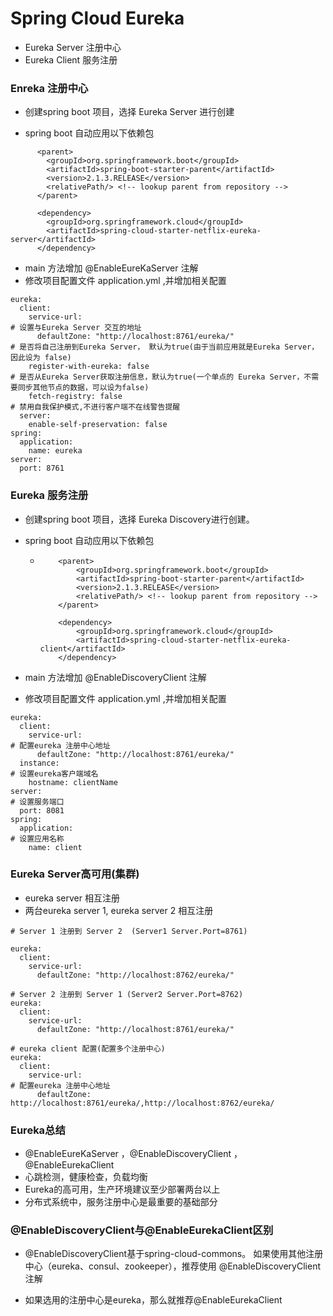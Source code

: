 # Spring Cloud Eureka

* Eureka Server 注册中心
* Eureka Client 服务注册

### Enreka 注册中心

* 创建spring boot 项目，选择 Eureka Server 进行创建

* spring boot 自动应用以下依赖包

```
      <parent>
        <groupId>org.springframework.boot</groupId>
        <artifactId>spring-boot-starter-parent</artifactId>
        <version>2.1.3.RELEASE</version>
        <relativePath/> <!-- lookup parent from repository -->
      </parent>

      <dependency>
        <groupId>org.springframework.cloud</groupId>
        <artifactId>spring-cloud-starter-netflix-eureka-server</artifactId>
      </dependency>
```

* main 方法增加 @EnableEureKaServer 注解
* 修改项目配置文件  application.yml ,并增加相关配置

```
eureka:
  client:
    service-url:
# 设置与Eureka Server 交互的地址
      defaultZone: "http://localhost:8761/eureka/"
# 是否将自己注册到Eureka Server， 默认为true(由于当前应用就是Eureka Server， 因此设为 false)
    register-with-eureka: false
# 是否从Eureka Server获取注册信息，默认为true(一个单点的 Eureka Server，不需要同步其他节点的数据，可以设为false)
    fetch-registry: false
# 禁用自我保护模式,不进行客户端不在线警告提醒
  server:
    enable-self-preservation: false
spring:
  application:
    name: eureka
server:
  port: 8761
```

### Eureka 服务注册

* 创建spring boot 项目，选择 Eureka Discovery进行创建。

* spring boot 自动应用以下依赖包

  * ```
        <parent>
            <groupId>org.springframework.boot</groupId>
            <artifactId>spring-boot-starter-parent</artifactId>
            <version>2.1.3.RELEASE</version>
            <relativePath/> <!-- lookup parent from repository -->
        </parent>

        <dependency>
            <groupId>org.springframework.cloud</groupId>
            <artifactId>spring-cloud-starter-netflix-eureka-client</artifactId>
        </dependency>
    ```

* main 方法增加 @EnableDiscoveryClient 注解

* 修改项目配置文件  application.yml ,并增加相关配置

```
eureka:
  client:
    service-url:
# 配置eureka 注册中心地址
      defaultZone: "http://localhost:8761/eureka/"
  instance:
# 设置eureka客户端域名
    hostname: clientName
server:
# 设置服务端口
  port: 8081
spring:
  application:
# 设置应用名称
    name: client
```

### Eureka Server高可用\(集群\)

* eureka server 相互注册
* 两台eureka server 1, eureka server 2 相互注册

```
# Server 1 注册到 Server 2  (Server1 Server.Port=8761)

eureka:
  client:
    service-url:
      defaultZone: "http://localhost:8762/eureka/"
```

```
# Server 2 注册到 Server 1 (Server2 Server.Port=8762)
eureka:
  client:
    service-url:
      defaultZone: "http://localhost:8761/eureka/"
```

```
# eureka client 配置(配置多个注册中心)
eureka:
  client:
    service-url:
# 配置eureka 注册中心地址
      defaultZone: http://localhost:8761/eureka/,http://localhost:8762/eureka/
```

### Eureka总结

* @EnableEureKaServer ，@EnableDiscoveryClient ，@EnableEurekaClient
* 心跳检测，健康检查，负载均衡
* Eureka的高可用，生产环境建议至少部署两台以上
* 分布式系统中，服务注册中心是最重要的基础部分

### @EnableDiscoveryClient与@EnableEurekaClient区别

* @EnableDiscoveryClient基于spring-cloud-commons。 如果使用其他注册中心（eureka、consul、zookeeper），推荐使用 @EnableDiscoveryClient注解

* 如果选用的注册中心是eureka，那么就推荐@EnableEurekaClient



